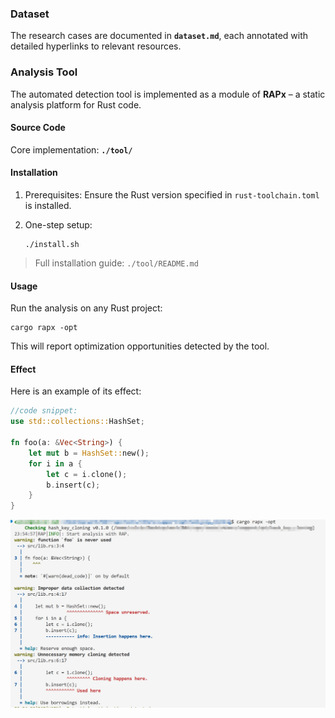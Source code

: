 ### Dataset

The research cases are documented in **`dataset.md`**, each annotated with detailed hyperlinks to relevant resources.

### Analysis Tool

The automated detection tool is implemented as a module of **RAPx** – a static analysis platform for Rust code.

#### Source Code

Core implementation: **`./tool/`**

#### Installation

1. Prerequisites: Ensure the Rust version specified in `rust-toolchain.toml` is installed.
2. One-step setup:
   
   ```shell
   ./install.sh
   ```
   
> Full installation guide: `./tool/README.md`

#### Usage

Run the analysis on any Rust project:

```shell
cargo rapx -opt
```

This will report optimization opportunities detected by the tool.

#### Effect

Here is an example of its effect:

```rust
//code snippet:
use std::collections::HashSet;

fn foo(a: &Vec<String>) {
    let mut b = HashSet::new();
    for i in a {
        let c = i.clone();
        b.insert(c);
    }
}
```

![](./example.png)

